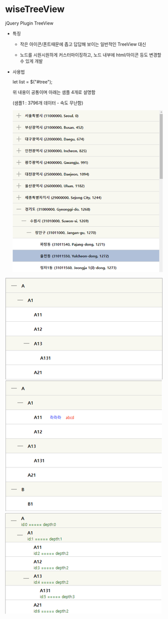 # wiseTreeView
jQuery Plugin TreeView

* 특징

   - 작은 아이콘/폰트때문에 좁고 답답해 보이는 일반적인 TreeView 대신

   - 노드를 시원시원하게 커스터마이징하고, 노드 내부에 html/아이콘 등도 변경할 수 있게 개발 

 

* 사용법 

    <link rel="stylesheet" href="/wise/common/css/jquery-wiseTreeView-1.0.css">

    <!-- 여기에 jquery 모듈 import -->

    <script src="/wise/common/js/jquery-wiseTreeView-1.0.js"></script>

    <div id=tree style="width:000px"></div>

    let list = $("#tree");

    위 내용이 공통이며 아래는 샘플 4개로 설명함

    (샘플1 : 3796개 데이터 - 속도 무난함)

    <img src="./picture/sample1.png">

<img src="./picture/sample2.png">

<img src="./picture/sample3.png">

<img src="./picture/sample4.png">
